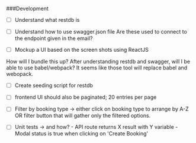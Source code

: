 ###Development
- [ ] Understand what restdb is
- [ ] Understand how to use swagger.json file
Are these used to connect to the endpoint given in the email?

- [ ] Mockup a UI based on the screen shots using ReactJS

How will I bundle this up?
After understanding restdb and swagger, will I be able to use babel/webpack?
It seems like those tool will replace babel and webopack.

- [ ] Create seeding script for restdb
- [ ] frontend UI should also be paginated; 20 entries per page
- [ ] Filter by booking type -> either click on booking type to arrange by A-Z OR filter button that will gather only the filtered options.

- [ ] Unit tests -> and how?
      - API route returns X result with Y variable
      - Modal status is true when clicking on 'Create Booking'
      